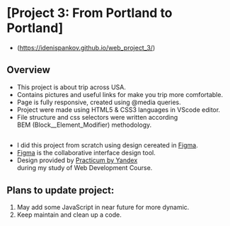 # [Project 3: From Portland to Portland]
* (https://idenispankov.github.io/web_project_3/)

## Overview
* This project is about trip across USA.
* Contains pictures and useful links for make you trip more comfortable.
* Page is fully responsive, created using @media queries.
* Project were made using HTML5 & CSS3 languages in VScode editor.
* File structure and css selectors were written according  
BEM (Block__Element_Modifier) methodology.

## 
* I did this project from scratch using design cereated in [Figma](https://www.figma.com). 
* [Figma](https://www.figma.com) is the collaborative interface design tool. 
* Design provided by [Practicum by Yandex](https://www.practicum.yandex.com)  
during my study of Web Development Course. 


## Plans to update project:

1. May add some JavaScript in near future for more dynamic.
2. Keep maintain and clean up a code.
